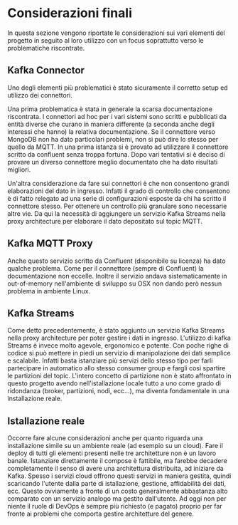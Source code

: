 # Considerazioni finali
In questa sezione vengono riportate le considerazioni sui vari elementi del progetto in seguito al loro utilizzo con un focus soprattutto verso le problematiche riscontrate.

## Kafka Connector
Uno degli elementi più problematici è stato sicuramente il corretto setup ed utilizzo dei connettori. 

Una prima problematica è stata in generale la scarsa documentazione riscontrata. I connettori ad hoc per i vari sistemi sono scritti e pubblicati da entità diverse che curano in maniera differente (a seconda anche degli interessi che hanno) la relativa documentazione. Se il connettore verso MongoDB non ha dato particolari problemi, non si può dire lo stesso per quello da MQTT. In una prima istanza si è provato ad utilizzare il connettore scritto da confluent senza troppa fortuna. Dopo vari tentativi si è deciso di provare un diverso connettore meglio documentato che ha dato risultati migliori.

Un'altra considerazione da fare sui connettori è che non consentono grandi elaborazioni del dato in ingresso. Infatti il grado di controllo che consentono è di fatto relegato ad una serie di configurazioni esposte da chi ha scritto il connettore stesso. Per ottenere un controllo più granulare sono necessarie altre vie. Da qui la necessità di aggiungere un servizio Kafka Streams nella proxy architecture per elaborare il dato depositato sul topic MQTT.

## Kafka MQTT Proxy
Anche questo servizio scritto da Confluent (disponibile su licenza) ha dato qualche problema. Come per il connettore (sempre di Confluent) la documentazione non eccelle. Inoltre il servizio andava sistematicamente in out-of-memory nell'ambiente di sviluppo su OSX non dando però nessun problema in ambiente Linux.

## Kafka Streams
Come detto precedentemente, è stato aggiunto un servizio Kafka Streams nella proxy architecture per poter gestire i dati in ingresso. L'utilizzo di kafka Streams è invece molto agevole, ergonomico e potente. Con poche righe di codice si può mettere in piedi un servizio di manipolazione dei dati semplice e scalabile. Infatti basta istanziare più servizi dello stesso tipo per farli partecipare in automatico allo stesso consumer group e fargli così spartire le partizioni del topic. L'intero concetto di partizione non è stato affrontato in questo progetto avendo nell'istallazione locale tutto a uno come grado di ridondanza (broker, partizioni, nodi, ecc...), ma diventa fondamentale in una installazione reale.

## Istallazione reale 
Occorre fare alcune considerazioni anche per quanto riguarda una installazione simile su un ambiente reale (ad esempio su un cloud). Fare il deploy di tutti gli elementi presenti nelle tre architetture non è un lavoro banale. Istanziare direttamente il compose è fattibile, ma farebbe decadere completamente il senso di avere una architettura distribuita, ad iniziare da Kafka. Spesso i servizi cloud offrono questi servizi in maniera gestita, quindi scaricando l'utente dalla parte di istallazione, gestione, affidabilità dei dati, ecc. Questo ovviamente a fronte di un costo generalmente abbastanza alto comparato con un servizio analogo ma gestito dall'utente. Ad oggi non per niente il ruole di DevOps è sempre più richiesto (e pagato) proprio per far fronte ai problemi che comporta gestire architetture del genere.